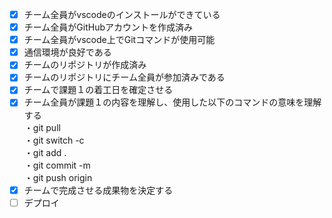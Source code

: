 - [x] チーム全員がvscodeのインストールができている <br />
- [x] チーム全員がGitHubアカウントを作成済み <br />
- [x] チーム全員がvscode上でGitコマンドが使用可能 <br />
- [x] 通信環境が良好である <br />
- [x] チームのリポジトリが作成済み <br />
- [x] チームのリポジトリにチーム全員が参加済みである <br />
- [x] チームで課題１の着工日を確定させる <br />
- [x] チーム全員が課題１の内容を理解し、使用した以下のコマンドの意味を理解する <br />
・git pull <br />
・git switch -c <br />
・git add . <br />
・git commit -m <br />
・git push origin <br />
- [x] チームで完成させる成果物を決定する <br />
- [ ] デプロイ <br />
